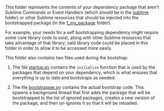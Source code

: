 This folder represents the contents of your dependency package that aren't
Sublime Commands or Event Handlers (which should be in the
[sublime](../sublime/) folder) or other Sublime resources that should be
injected into the bootstrapped package (in the [1_my_package](../1_my_package)
folder).

For example, your needs for a self bootstrapping dependency might require some
core library code to exist, along with other Sublime resources that take
advantage of that library; said library code could be placed in this folder in
order to allow it to be accessed more easily.

This folder also contains two files used during the bootstrap:

 1. The file [startup.py](startup.py) contains the `initialize` function that
    is used by the packages that depend on your dependency, which is what
    ensures that everything is up to date and bootstraps as needed.

 2. The file [bootstrapper.py](bootstrapper.py) contains the actual bootstrap
    code. This spawns a background thread that first adds the package that
    will be bootstrapped to the list of ignored packages, creates a new version
    of the package, and then un-ignores it so that it will be reloaded.
